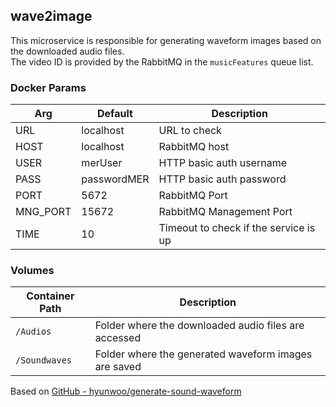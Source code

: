 ## wave2image

This microservice is responsible for generating waveform images based on the downloaded audio files.<br>
The video ID is provided by the RabbitMQ in the `musicFeatures` queue list.

### Docker Params
| Arg | Default | Description |
| --- | --- | --- |
| URL | localhost | URL to check |
| HOST | localhost | RabbitMQ host |
| USER | merUser | HTTP basic auth username  |
| PASS | passwordMER | HTTP basic auth password |
| PORT | 5672 | RabbitMQ Port |
| MNG_PORT | 15672 | RabbitMQ Management Port |
| TIME | 10 | Timeout to check if the service is up |

### Volumes
| Container Path | Description |
| --- | --- |
| `/Audios` | Folder where the downloaded audio files are accessed |
| `/Soundwaves` | Folder where the generated waveform images are saved |

Based on [GitHub - hyunwoo/generate-sound-waveform](https://github.com/hyunwoo/generate-sound-waveform)